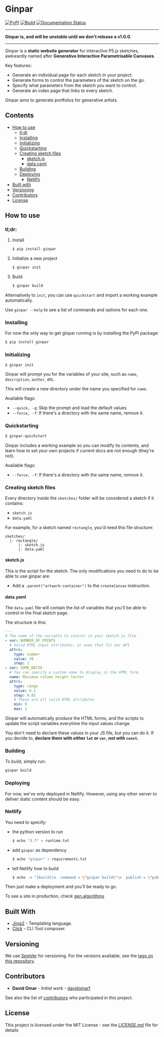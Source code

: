# Ginpar

[![PyPI](https://img.shields.io/pypi/v/ginpar)](https://pypi.org/project/ginpar/)
[![Build](https://github.com/davidomarf/ginpar/workflows/build/badge.svg)](https://github.com/davidomarf/ginpar/actions?workflow=build)
[![Documentation Status](https://readthedocs.org/projects/ginpar/badge/?version=latest)](https://ginpar.readthedocs.io/en/latest/?badge=latest)

---

**Ginpar is, and will be unstable until we don't release a v1.0.0.**

---

Ginpar is a **static website generator** for interactive P5.js sketches,
awkwardly named after **Generative Interactive Parametrisable Canvases**.

Key features:

- Generate an individual page for each sketch in your project.
- Generate forms to control the parameters of the sketch on the go.
- Specify what parameters from the sketch you want to control.
- Generate an index page that links to every sketch.

Ginpar aims to generate portfolios for generative artists.

## Contents

- [How to use](#how-to-use)
  - [tl;dr](#tldr)
  - [Installing](#Installing)
  - [Initializing](#initializing)
  - [Quickstarting](#quickstarting)
  - [Creating sketch files](#creating-sketch-files)
    - [sketch.js](#sketchjs)
    - [data.yaml](#datayaml)
  - [Building](#building)
  - [Deploying](#Deploying)
    - [Netlify](#netlify)
- [Built with](#built-with)
- [Versioning](#Versioning)
- [Contributors](#Contributors)
- [License](#License)

## How to use

### tl;dr:

1. Install
   ```sh
   $ pip install ginpar
   ```
1. Initialize a new project
   ```sh
   $ ginpar init
   ```
1. Build
   ```sh
   $ ginpar build
   ```

Alternatively to `init`, you can use `quickstart` and import a working example
automatically.

Use `ginpar --help` to see a list of commands and options for each one.

### Installing

For now the only way to get ginpar running is by installing the PyPi package:

```bash
$ pip install ginpar
```

### Initializing

```sh
$ ginpar init
```

Ginpar will prompt you for the variables of your site, such as `name`,
`description`, `author`, etc.

This will create a new directory under the name you specified for `name`.

Available flags:

- `--quick, -q`: Skip the prompt and load the default values
- `--force, -f`: If there's a directory with the same name, remove it.

### Quickstarting

```sh
$ ginpar-quickstart
```

Ginpar includes a working example so you can modify its contents, and learn
how to set your own projects if current docs are not enough (they're not).

Available flags:

- `--force, -f`: If there's a directory with the same name, remove it.

### Creating sketch files

Every directory inside the `sketches/` folder will be considered a sketch if
it contains:

- `sketch.js`
- `data.yaml`

For example, for a sketch named `rectangle`, you'd need this file structure:

```
sketches/
  |- rectangle/
      |- sketch.js
      |- data.yaml
```

#### sketch.js

This is the script for the sketch. The only modifications you need to do to
be able to use ginpar are:

- Add a `.parent("artwork-container")` to the `createCanvas` instruction.

#### data.yaml

The `data.yaml` file will contain the list of variables that you'll be able to
control in the final sketch page.

The structure is this:

```yaml
---
# The name of the variable to control in your sketch.js file
- var: NUMBER_OF_POINTS 
  # Valid HTML input attributes, or ones that fit our API
  attrs: 
    type: number 
    value: 30
    step: 1
- var: SOME_RATIO
  # You can specify a custom name to display in the HTML form
  name: Minimum column height factor 
  attrs:
    type: range
    value: 0.1
    step: 0.01
    # These are all valid HTML attributes
    min: 0 
    max: 1
```

Ginpar will automatically produce the HTML forms, and the scripts to update the
script variables everytime the input values change.

You don't need to declare these values in your JS file, but you can do it. If
you decide to, **declare them with either `let` or `var`, not with `const`.**

### Building

To build, simply run:

```sh
ginpar build
```

### Deploying

For now, we've only deployed in Netlify. However, using any other server
to deliver static content should be easy.

### Netlify

You need to specify:

- the python version to run
  ```sh
  $ echo "3.7" > runtime.txt
  ```
- add `ginpar` as dependency
  ```sh
  $ echo "ginpar" > requirements.txt
  ```
- tell Netlify how to build
  ```sh
  $ echo -e "[build]\n  command = \"ginpar build\"\n  publish = \"public\"" > netlify.toml
  ```

Then just make a deployment and you'll be ready to go.

To see a site in production, check [gen.algorithms][algo]

## Built With

- [Jinja2][jinja] - Templating language.
- [Click][click] - CLI Tool composer.
## Versioning

We use [SemVer][semver] for versioning. For the versions
available, see the
[tags on this repository](https://github.com/davidomarf/ginpar/tags).

## Contributors

- **David Omar** - _Initial work_ -
  [davidomarf](https://github.com/davidomarf)

See also the list of
[contributors](https://github.com/davidomarf/ginpar/contributors)
who participated in this project.

## License

This project is licensed under the MIT License - see the
[LICENSE.md](LICENSE) file for details

[semver]: semver.org
[examples]: examples
[config-example]: config-example
[params-api]: params-api
[jinja]: https://jinja.palletsprojects.com/
[click]: https://click.palletsprojects.com/
[pelican]: https://getpelican.com
[algo]: https://github.com/davidomarf/gen.algorithms